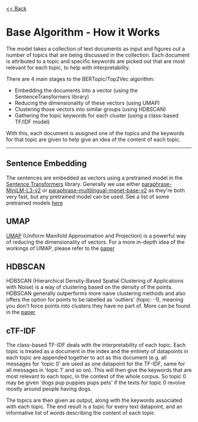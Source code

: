 [<< Back](index)

# Base Algorithm - How it Works

The model takes a collection of text documents as input and figures out a number of topics that are being discussed in the collection. Each document is attributed to a topic and specific keywords are picked out that are most relevant for each topic, to help with interpretability.

There are 4 main stages to the BERTopic/Top2Vec algorithm:

* Embedding the documents into a vector (using the SentenceTransformers library)
* Reducing the dimensionality of these vectors (using UMAP)
* Clustering those vectors into similar groups (using HDBSCAN)
* Gathering the topic keywords for each cluster (using a class-based TF/IDF model)

With this, each document is assigned one of the topics and the keywords for that topic are given to help give an idea of the content of each topic.

***

## Sentence Embedding

The sentences are embedded as vectors using a pretrained model in the [Sentence Transformers](https://www.sbert.net/index.html) library. Generally we use either [paraphrase-MiniLM-L3-v2](https://huggingface.co/sentence-transformers/paraphrase-MiniLM-L3-v2/tree/main) or [paraphrase-multilingual-mpnet-base-v2](https://huggingface.co/sentence-transformers/paraphrase-multilingual-mpnet-base-v2) as they're both very fast, but any pretrained model can be used. See a list of some pretrained models [here](https://www.sbert.net/docs/pretrained_models.html#multi-lingual-models)

## UMAP

[UMAP](https://umap-learn.readthedocs.io/en/latest/) (Uniform Manifold Approximation and Projection) is a powerful way of reducing the dimensionality of vectors. For a more in-depth idea of the workings of UMAP, please refer to the [paper](https://arxiv.org/abs/1802.03426)

## HDBSCAN

HDBSCAN (Hierarchical Density-Based Spatial Clustering of Applications with Noise) is a way of clustering based on the density of the points. HDBSCAN generally outperforms more naive clustering methods and also offers the option for points to be labelled as 'outliers' (topic: -1), meaning you don't force points into clusters they have no part of. More can be found in the [paper](http://pdf.xuebalib.com:1262/2ac1mJln8ATx.pdf)

## cTF-IDF

The class-based TF-IDF deals with the interpretability of each topic. Each topic is treated as a document in the index and the entirety of datapoints in each topic are appended together to act as this document (e.g. all messages for 'topic 0' are used as one datapoint for the TF-IDF, same for all messages in 'topic 1' and so on). This will then give the keywords that are most relevant to each topic, in the context of the whole corpus. So topic 0 may be given 'dogs pup puppies pups pets' if the texts for topic 0 revolve mostly around people having dogs.

The topics are then given as output, along with the keywords associated with each topic. The end result is a topic for every text datapoint, and an informative list of words describing the content of each topic

